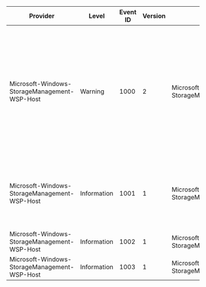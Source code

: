 Provider                                      |  Level        |  Event ID  |  Version  |  Channel                                          |  Task  |  Opcode  |  Keyword  |  Message
----------------------------------------------|---------------|------------|-----------|---------------------------------------------------|--------|----------|-----------|--------------------------------------------------------------------------------------------------------------------------------------------------------------------------------------------------------------------------------------------------------------------------------------------
Microsoft-Windows-StorageManagement-WSP-Host  |  Warning      |  1000      |  2        |  Microsoft-Windows-StorageManagement/Operational  |        |          |           |  A Windows Storage Provider failed to load.             Provider: {ProviderName}             Provider DLL: {ProviderDLL}             Error Code: {ErrorCode}             Load Phase: {LoadPhase}             This failure is indicative of a bad installation, or a missing or corrupt DLL.
Microsoft-Windows-StorageManagement-WSP-Host  |  Information  |  1001      |  1        |  Microsoft-Windows-StorageManagement/Operational  |        |          |           |  A Windows Storage Provider was loaded successfully.             Provider: {ProviderName}             Provider DLL: {ProviderDLL}
Microsoft-Windows-StorageManagement-WSP-Host  |  Information  |  1002      |  1        |  Microsoft-Windows-StorageManagement/Operational  |        |          |           |
Microsoft-Windows-StorageManagement-WSP-Host  |  Information  |  1003      |  1        |  Microsoft-Windows-StorageManagement/Operational  |        |          |           |